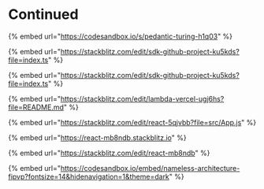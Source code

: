 # Continued

{% embed url="https://codesandbox.io/s/pedantic-turing-h1q03" %}



{% embed url="https://stackblitz.com/edit/sdk-github-project-ku5kds?file=index.ts" %}

{% embed url="https://stackblitz.com/edit/sdk-github-project-ku5kds?file=index.ts" %}

{% embed url="https://stackblitz.com/edit/lambda-vercel-ugj6hs?file=README.md" %}

{% embed url="https://stackblitz.com/edit/react-5qjvbb?file=src/App.js" %}

{% embed url="https://react-mb8ndb.stackblitz.io" %}

{% embed url="https://stackblitz.com/edit/react-mb8ndb" %}

{% embed url="https://codesandbox.io/embed/nameless-architecture-fipvp?fontsize=14&hidenavigation=1&theme=dark" %}





